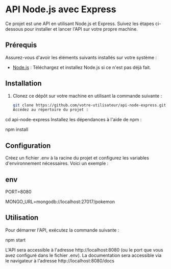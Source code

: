 # API Node.js avec Express

Ce projet est une API en utilisant Node.js et Express. Suivez les étapes ci-dessous pour installer et lancer l'API sur votre propre machine.

## Prérequis

Assurez-vous d'avoir les éléments suivants installés sur votre système :

- [Node.js](https://nodejs.org/) : Téléchargez et installez Node.js si ce n'est pas déjà fait.

## Installation

1. Clonez ce dépôt sur votre machine en utilisant la commande suivante :

   ```bash
   git clone https://github.com/votre-utilisateur/api-node-express.git
   Accédez au répertoire du projet :
   ```

cd api-node-express
Installez les dépendances à l'aide de npm :

npm install

## Configuration

Créez un fichier .env à la racine du projet et configurez les variables d'environnement nécessaires. Voici un exemple :

## env

PORT=8080

MONGO_URL=mongodb://localhost:27017/pokemon

## Utilisation

Pour démarrer l'API, exécutez la commande suivante :

npm start

L'API sera accessible à l'adresse http://localhost:8080 (ou le port que vous avez configuré dans le fichier .env).
La documentation sera accessible via le navigateur à l'adresse http://localhost:8080/docs
